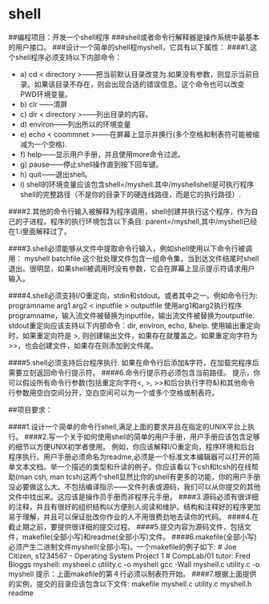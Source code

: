# shell
##编程项目：开发一个shell程序
###shell或者命令行解释器是操作系统中最基本的用户接口。
###设计一个简单的shell程myshell，它具有以下属性：
####1.这个shell程序必须支持以下内部命令： 
* a) cd < directory >——把当前默认目录改变为<directory>.如果没有<directory>参数，则显示当前目录。如果该目录不存在，则会出现合适的错误信息。这个命令也可以改变PWD环境变量。
* b) clr ——清屏
* c) dir < directory >——列出目录<directory>的内容。
* d) environ——列出所以的环境变量
* e) echo < coommnet >——在屏幕上显示<coommnet>并换行(多个空格和制表符可能被缩减为一个空格).
* f) help——显示用户手册，并且使用more命令过滤。
* g) pause——停止shell操作直到按下回车键。
* h) quit——退出shell。
* i) shell的环境变量应该包含shell=<pathname>/myshell.其中<pathname>/myshellshell是可执行程序shell的完整路径（不是你的目录下的硬连线路径，而是它的执行路径）.

####2.其他的命令行输入被解释为程序调用，shell创建并执行这个程序，作为自己的子进程。程序的执行环境包含以下条目:
		parent=<pathname>/myshell,其中<pahtname>/myshell已经在1.i里面解释过了。

####3.shell必须能够从文件中提取命令行输入，例如shell使用以下命令行被调用：
		myshell batchfile
这个批处理文件包含一组命令集，当到达文件结尾时shell退出。很明显，如果shell被调用时没有参数，它会在屏幕上显示提示符请求用户输入。

####4.shell必须支持I/O重定向，stdin和stdout。或者其中之一。例如命令行为:
		programname arg1 arg2 < inputfile > outputfile 
使用arg1和arg2执行程序programname，输入流文件被替换为inputfile，输出流文件被替换为outputfile.
stdout重定向应该支持以下内部命令：dir, environ, echo, &help.
使用输出重定向时，如果重定向符是 >, 则创建输出文件，如果存在就覆盖之。如果重定向字符为>>，也会创建文件，如果存在则添加到文件尾。

####5.shell必须支持后台程序执行.
如果在命令行后添加&字符，在加载完程序后需要立刻返回命令行提示符。
####6.命令行提示符必须包含当前路径。
提示，你可以假设所有命令行参数(包括重定向字符<, >, >>和后台执行字符&)和其他命令行参数用空白空间分开，空白空间可以为一个或多个空格或制表符。

##项目要求：

####1.设计一个简单的命令行shell,满足上面的要求并且在指定的UNIX平台上执行。
####2.写一个关于如何使用shell的简单的用户手册，用户手册应该包含足够的细节以方便UNIX初学者使用。
例如，你应该解释I/O重定向，程序环境和后台程序执行。用户手册必须命名为readme,必须是一个标准文本编辑器可以打开的简单文本文档。举一个描述的类型和升读的例子。你应该看以下csh和tcsh的在线帮助(man csh, man tcsh)这两个shell显然比你的shell有更多的功能，你的用户手册没必要做这么大。不包括编译指示——文件列表或源码，我们可以从你提交的其他文件中找出来。这应该是操作员手册而非程序元手册。
####3.源码必须有很详细的注释，并且有很好的组织结构以方便别人阅读和维护。结构和注释好的程序更加易于理解，并且可以保证批改你作业的人不用很费劲地去读你的代码。
####4.在截止期之前，要提供很详细的提交过程。
####5.提交内容为源码文件，包括文件，makefile(全部小写)和readme(全部小写)文件。
####6.makefile(全部小写)必须产生二进制文件myshell(全部小写)。一个makefile的例子如下:
	# Joe Citizen, s1234567 - Operating System Project 1
	# CompLab/01 tutor: Fred Bloggs
	myshell: mysheel.c utility.c -o myshell
	gcc -Wall myshell.c utility.c -o myshell
提示：上面makefile的第４行必须以制表符开始。
####7.根据上面提供的实例，提交的目录应该包含以下文件:
	makefile
	myshell.c
	utility.c
	myshell.h
	readme
